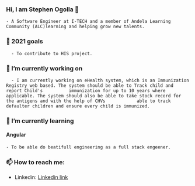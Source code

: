 ### Hi, I am Stephen Ogolla 👋
    - A Software Engineer at I-TECH and a member of Andela Learning Community (ALC)learning and helping grow new talents.
### 🎯 2021 goals
      - To contribute to HIS project.

### 🔭 I’m currently working on 
      - I am currently working on eHealth system, which is an Immunization Registry web based. The system should be able to Track child and report Child's          immunization for up to 10 years where applicable. The system should also be able to take stock record for the antigens and with the help of CHVs            able to track defaulter children and ensure every child is immunized.

 ### 🌱 I’m currently learning 
 #### Angular
    - To be able do beatifull engineering as a full stack engeener. 

### 📫 How to reach me:
* Linkedin: [Linkedin link](https://www.linkedin.com/in/stephen-ogolla-78471790)

